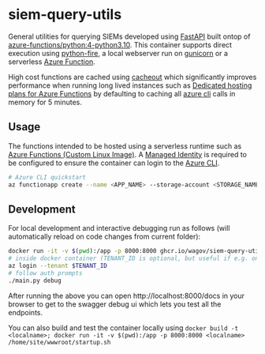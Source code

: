# siem-query-utils
General utilities for querying SIEMs developed using [FastAPI](https://fastapi.tiangolo.com/) built ontop of [azure-functions/python:4-python3.10](https://mcr.microsoft.com/en-us/product/azure-functions/python/about). This container supports direct execution using [python-fire](https://github.com/google/python-fire), a local webserver run on [gunicorn](startup.sh) or a serverless [Azure Function](https://docs.microsoft.com/en-us/azure/azure-functions/functions-overview).

High cost functions are cached using [cacheout](https://github.com/dgilland/cacheout) which significantly improves performance when running long lived instances such as [Dedicated hosting plans for Azure Functions](https://docs.microsoft.com/en-us/azure/azure-functions/dedicated-plan) by defaulting to caching all [azure cli](https://pypi.org/project/azure-cli/) calls in memory for 5 minutes.

## Usage

The functions intended to be hosted using a serverless runtime such as [Azure Functions (Custom Linux Image)](https://docs.microsoft.com/en-us/azure/azure-functions/functions-create-function-linux-custom-image?tabs=in-process%2Cbash%2Cazure-cli&pivots=programming-language-other#create-and-configure-a-function-app-on-azure-with-the-image). A [Managed Identity](https://docs.microsoft.com/en-us/azure/app-service/overview-managed-identity) is required to be configured to ensure the container can login to the [Azure CLI](https://docs.microsoft.com/en-us/cli/azure/authenticate-azure-cli#sign-in-with-a-managed-identity).

```bash
# Azure CLI quickstart
az functionapp create --name <APP_NAME> --storage-account <STORAGE_NAME> --resource-group AzureFunctionsContainers-rg --plan myPremiumPlan --deployment-container-image-name ghcr.io/wagov/siem-query-utils:v1.1
```

## Development
For local development and interactive debugging run as follows (will automatically reload on code changes from current folder):
```bash
docker run -it -v $(pwd):/app -p 8000:8000 ghcr.io/wagov/siem-query-utils bash
# inside docker container (TENANT_ID is optional, but useful if e.g. one tenant has specific auth constraints).
az login --tenant $TENANT_ID
# follow auth prompts
./main.py debug
```
After running the above you can open http://localhost:8000/docs in your browser to get to the swagger debug ui which lets you test all the endpoints.

You can also build and test the container locally using `docker build -t <localname>; docker run -it -v $(pwd):/app -p 8000:8000 <localname> /home/site/wwwroot/startup.sh`
